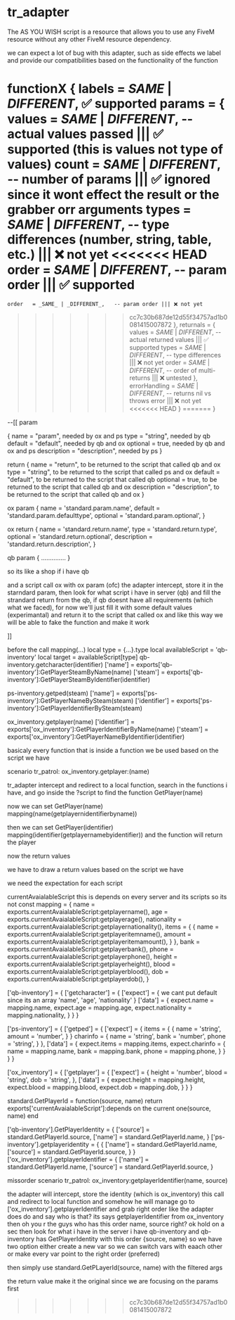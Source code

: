 # tr_adapter

The AS YOU WISH script is a resource that allows you to use any FiveM resource without any other FiveM resource dependency. 

we can expect a lot of bug with this adapter, such as side effects
we label and provide our compatibilities based on the functionality of the function

functionX {
  labels = _SAME_ | _DIFFERENT_, ✅ supported
  params = {
    values  = _SAME_ | _DIFFERENT_,   -- actual values passed ||| ✅ supported (this is values not type of values)
    count   = _SAME_ | _DIFFERENT_,   -- number of params ||| ✅ ignored since it wont effect the result or the grabber orr arguments
    types   = _SAME_ | _DIFFERENT_,   -- type differences (number, string, table, etc.) ||| ❌ not yet
<<<<<<< HEAD
    order   = _SAME_ | _DIFFERENT_,   -- param order ||| ✅ supported
=======
    order   = _SAME_ | _DIFFERENT_,   -- param order ||| ❌ not yet
>>>>>>> cc7c30b687de12d55f34757ad1b0081415007872
  },
  returnals = {
    values  = _SAME_ | _DIFFERENT_,   -- actual returned values ||| ✅ supported
    types   = _SAME_ | _DIFFERENT_,   -- type differences ||| ❌ not yet
    order   = _SAME_ | _DIFFERENT_,   -- order of multi-returns ||| ❌ untested
  },
  errorHandling = _SAME_ | _DIFFERENT_, -- returns nil vs throws error ||| ❌ not yet
<<<<<<< HEAD
}
=======
}

--[[ param

{
  name = "param", needed by ox and ps
  type = "string", needed by qb
  default = "default", needed by qb and ox
  optional = true, needed by qb and ox and ps
  description = "description", needed by ps
}

return {
  name = "return", to be returned to the script that called qb and ox
  type = "string", to be returned to the script that called ps and ox
  default = "default", to be returned to the script that called qb
  optional = true, to be returned to the script that called qb and ox
  description = "description", to be returned to the script that called qb and ox
}


ox param {
  name = 'standard.param.name',
  default = 'standard.param.defaulttype',
  optional = 'standard.param.optional',
}

ox return {
  name = 'standard.return.name',
  type = 'standard.return.type',
  optional = 'standard.return.optional',
  description = 'standard.return.description',
}

qb param {
  ..............
}

so its like a shop 
if i have qb

and a script call ox
with ox param (ofc)
the adapter intercept, store it in the starndard param, then look for what script i have in server (qb) and fill the strandard return from the qb,
if qb doesnt have all requirements (which what we faced), for now we'll just fill it with some default values (experimantal) and return it to the script that called ox
and like this way we will be able to fake the function and make it work



 ]]

before the call
mapping(...)
  local type = {...}.type
  local availableScript = 'qb-inventory'
  local target = availableScript[type]
 qb-inventory.getcharacter(identifier)
  ['name'] = exports['qb-inventory']:GetPlayerSteamByName(name)
  ['steam'] = exports['qb-inventory']:GetPlayerSteamByIdentifier(identifier)

 ps-inventory.getped(steam)
    ['name'] = exports['ps-inventory']:GetPlayerNameBySteam(steam)
    ['identifier'] = exports['ps-inventory']:GetPlayerIdentifierBySteam(steam)

 ox_inventory.getplayer(name)
    ['identifier'] = exports['ox_inventory']:GetPlayerIdentifierByName(name)
    ['steam'] = exports['ox_inventory']:GetPlayerNameByIdentifier(identifier)

basicaly every function that is inside a function we be used based on the script we have

scenario
tr_patrol: ox_inventory.getplayer:(name)

tr_adapter intercept and redirect to a local function, search in the functions i have, and go inside the ?script to find the function GetPlayer(name)

now we can set GetPlayer(name)
mapping(name(getplayernidentifierbyname))

then we can set GetPlayer(identifier)
mapping(identifier(getplayernamebyidentifier))
and the function will return the player

now the return values

we have to draw a return values based on the script we have


we need the expectation for each script

currentAvaialableScript this is depends on every server and its scripts so its not const
mapping = {
  name = exports.currentAvaialableScript:getplayername(),
  age = exports.currentAvaialableScript:getplayerage(),
  nationality = exports.currentAvaialableScript:getplayernationality(),
  items = {
    {
      name = exports.currentAvaialableScript:getplayeritemname(),
      amount = exports.currentAvaialableScript:getplayeritemamount(),
    }
  },
  bank = exports.currentAvaialableScript:getplayerbank(),
  phone = exports.currentAvaialableScript:getplayerphone(),
  height = exports.currentAvaialableScript:getplayerheight(),
  blood = exports.currentAvaialableScript:getplayerblood(),
  dob = exports.currentAvaialableScript:getplayerdob(),
}

['qb-inventory'] = {
  ['getcharacter'] = {
    ['expect'] = { we cant put default since its an array
      'name', 'age', 'nationality'
    }
    ['data'] = {
      expect.name = mapping.name,
      expect.age = mapping.age,
      expect.nationality = mapping.nationality,
    }
  }
}

['ps-inventory'] = {
  ['getped'] = {
    ['expect'] = {
      items = {
        {
          name = 'string',
          amount = 'number',
        }
      }
      charinfo = {
        name = 'string',
        bank = 'number',
        phone = 'string',
      }
    },
    ['data'] = {
      expect.items = mapping.items,
      expect.charinfo = {
        name = mapping.name,
        bank = mapping.bank,
        phone = mapping.phone,
      }
    }
  }
}

['ox_inventory'] = {
  ['getplayer'] = {
    ['expect'] = {
      height = 'number',
      blood = 'string',
      dob = 'string',
    },
    ['data'] = {
      expect.height = mapping.height,
      expect.blood = mapping.blood,
      expect.dob = mapping.dob,
    }
  }
}







standard.GetPlayerId = function(source, name)
  return exports['currentAvaialableScript']:depends on the current one(source, name)
end

['qb-inventory'].GetPlayerIdentity = {
  ['source'] = standard.GetPlayerId.source,
  ['name'] = standard.GetPlayerId.name,
}
['ps-inventory'].getplayeridentity = {
  {
    ['name'] = standard.GetPlayerId.name,
    ['source'] = standard.GetPlayerId.source,
  }
}
['ox_inventory'].getplayerIdentifier = {
  ['name'] = standard.GetPlayerId.name,
  ['source'] = standard.GetPlayerId.source,
}

missorder scenario
tr_patrol: ox_inventory:getplayerIdentifier(name, source)

the adapter will intercept, store the identity (which is ox_inventory) this call and redirect to local function
and somehow he will manage go to ['ox_inventory'].getplayerIdentifier and grab right order
like
the adapter does do and say
who is that?
its says
getplayerIdentifier from ox_inventory
then
oh you r the guys who has this order name, source right? ok hold on a sec
then look for what i have in the server
i have qb-inventory
and qb-inventory has GetPlayerIdentity with this order {source, name}
so we have two option
either create a new var so we can switch vars with eaach other 
or
make every var point to the right order (preferred)

then simply use standard.GetPLayerId(source, name) with the filtered args

the return value make it the original since we are focusing on the params first
>>>>>>> cc7c30b687de12d55f34757ad1b0081415007872
